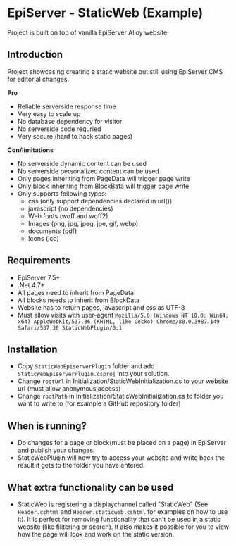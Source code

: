 # EpiServer - StaticWeb (Example)

Project is built on top of vanilla EpiServer Alloy website.

## Introduction ##

Project showcasing creating a static website but still using EpiServer CMS for editorial changes.

**Pro**

- Reliable serverside response time
- Very easy to scale up
- No database dependency for visitor
- No serverside code requried
- Very secure (hard to hack static pages)

**Con/limitations**

- No serverside dynamic content can be used
- No serverside personalized content can be used
- Only pages inheriting from PageData will trigger page write
- Only block inheriting from BlockBata will trigger page write
- Only supports following types:
  - css (only support dependencies declared in url())
  - javascript (no dependencies)
  - Web fonts (woff and woff2)
  - Images (png, jpg, jpeg, jpe, gif, webp)
  - documents (pdf)
  - Icons (ico)

## Requirements ##

- EpiServer 7.5+
- .Net 4.7+
- All pages need to inherit from PageData
- All blocks needs to inherit from BlockData
- Website has to return pages, javascript and css as UTF-8
- Must allow visits with user-agent `Mozilla/5.0 (Windows NT 10.0; Win64; x64) AppleWebKit/537.36 (KHTML, like Gecko) Chrome/80.0.3987.149 Safari/537.36 StaticWebPlugin/0.1`


## Installation ##

- Copy `StaticWebEpiserverPlugin` folder and add `StaticWebEpiserverPlugin.csproj` into your solution.
- Change `rootUrl` in Initialization/StaticWebInitialization.cs to your website url (must allow anonymous access)
- Change `rootPath` in Initialization/StaticWebInitialization.cs to folder you want to write to (for example a GitHub repository folder)



## When is running? ##

- Do changes for a page or block(must be placed on a page) in EpiServer and publish your changes.
- StaticWebPlugin will now try to access your website and write back the result it gets to the folder you have entered.


## What extra functionality can be used ##
- StaticWeb is registering a displaychannel called "StaticWeb" (See `Header.cshtml` and `Header.staticweb.cshtml` for examples on how to use it). It is perfect for removing functionality that can't be used in a static website (like filitering or search). It also makes it possible for you to view how the page will look and work on the static version.
